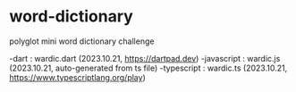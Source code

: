 # word-dictionary

polyglot mini word dictionary challenge

-dart : wardic.dart (2023.10.21, https://dartpad.dev)
-javascript : wardic.js (2023.10.21, auto-generated from ts file)
-typescript : wardic.ts (2023.10.21, https://www.typescriptlang.org/play)

